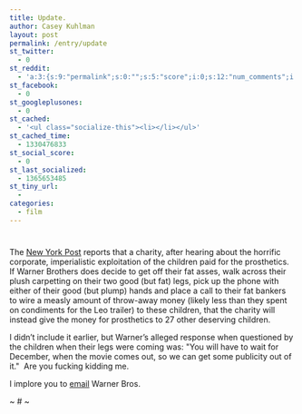 ```yaml
---
title: Update.
author: Casey Kuhlman
layout: post
permalink: /entry/update
st_twitter:
  - 0
st_reddit:
  - 'a:3:{s:9:"permalink";s:0:"";s:5:"score";i:0;s:12:"num_comments";i:0;}'
st_facebook:
  - 0
st_googleplusones:
  - 0
st_cached:
  - '<ul class="socialize-this"><li></li></ul>'
st_cached_time:
  - 1330476833
st_social_score:
  - 0
st_last_socialized:
  - 1365653485
st_tiny_url:
  - 
categories:
  - film
---
```

# 

The [New York Post][1] reports that a charity, after hearing about the horrific corporate, imperialistic exploitation of the children paid for the prosthetics.  If Warner Brothers does decide to get off their fat asses, walk across their plush carpetting on their two good (but fat) legs, pick up the phone with either of their good (but plump) hands and place a call to their fat bankers to wire a measly amount of throw-away money (likely less than they spent on condiments for the Leo trailer) to these children, that the charity will instead give the money for prosthetics to 27 other deserving children.

 [1]: http://www.nypost.com/seven/10232006/gossip/pagesix/pagesix.htm "STUDIO TOO FAR OUT ON A LIMB - New York Post Online Edition: Seven"

I didn’t include it earlier, but Warner’s alleged response when questioned by the children when their legs were coming was: "You will have to wait for December, when the movie comes out, so we can get some publicity out of it."  Are you fucking kidding me.

I implore you to [email][2] Warner Bros.  

 [2]: http://www2.warnerbros.com/web/main/help/fan_mail.jsp

~ # ~